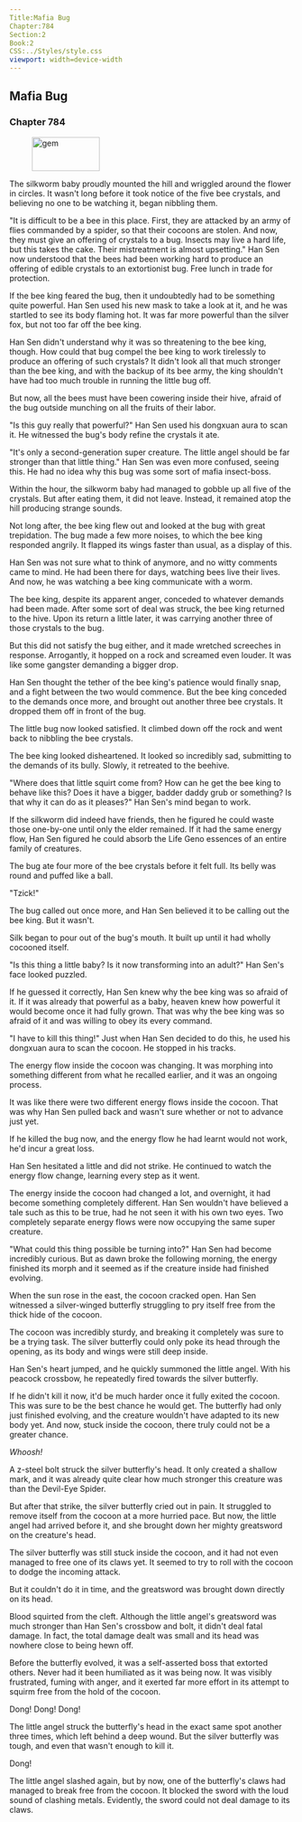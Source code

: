 ```yaml
---
Title:Mafia Bug 
Chapter:784 
Section:2 
Book:2 
CSS:../Styles/style.css 
viewport: width=device-width
---
```

  
## Mafia Bug
### Chapter 784
  
<figure>
	<img src="../Images/gem.gif" alt="gem" id="gem" width="120" height="60" />
</figure>
  

  
The silkworm baby proudly mounted the hill and wriggled around the flower in circles. It wasn't long before it took notice of the five bee crystals, and believing no one to be watching it, began nibbling them.

"It is difficult to be a bee in this place. First, they are attacked by an army of flies commanded by a spider, so that their cocoons are stolen. And now, they must give an offering of crystals to a bug. Insects may live a hard life, but this takes the cake. Their mistreatment is almost upsetting." Han Sen now understood that the bees had been working hard to produce an offering of edible crystals to an extortionist bug. Free lunch in trade for protection.

If the bee king feared the bug, then it undoubtedly had to be something quite powerful. Han Sen used his new mask to take a look at it, and he was startled to see its body flaming hot. It was far more powerful than the silver fox, but not too far off the bee king.

Han Sen didn't understand why it was so threatening to the bee king, though. How could that bug compel the bee king to work tirelessly to produce an offering of such crystals? It didn't look all that much stronger than the bee king, and with the backup of its bee army, the king shouldn't have had too much trouble in running the little bug off.

But now, all the bees must have been cowering inside their hive, afraid of the bug outside munching on all the fruits of their labor.

"Is this guy really that powerful?" Han Sen used his dongxuan aura to scan it. He witnessed the bug's body refine the crystals it ate.

"It's only a second-generation super creature. The little angel should be far stronger than that little thing." Han Sen was even more confused, seeing this. He had no idea why this bug was some sort of mafia insect-boss.

Within the hour, the silkworm baby had managed to gobble up all five of the crystals. But after eating them, it did not leave. Instead, it remained atop the hill producing strange sounds.

Not long after, the bee king flew out and looked at the bug with great trepidation. The bug made a few more noises, to which the bee king responded angrily. It flapped its wings faster than usual, as a display of this.

Han Sen was not sure what to think of anymore, and no witty comments came to mind. He had been there for days, watching bees live their lives. And now, he was watching a bee king communicate with a worm.

The bee king, despite its apparent anger, conceded to whatever demands had been made. After some sort of deal was struck, the bee king returned to the hive. Upon its return a little later, it was carrying another three of those crystals to the bug.

But this did not satisfy the bug either, and it made wretched screeches in response. Arrogantly, it hopped on a rock and screamed even louder. It was like some gangster demanding a bigger drop.

Han Sen thought the tether of the bee king's patience would finally snap, and a fight between the two would commence. But the bee king conceded to the demands once more, and brought out another three bee crystals. It dropped them off in front of the bug.

The little bug now looked satisfied. It climbed down off the rock and went back to nibbling the bee crystals.

The bee king looked disheartened. It looked so incredibly sad, submitting to the demands of its bully. Slowly, it retreated to the beehive.

"Where does that little squirt come from? How can he get the bee king to behave like this? Does it have a bigger, badder daddy grub or something? Is that why it can do as it pleases?" Han Sen's mind began to work.

If the silkworm did indeed have friends, then he figured he could waste those one-by-one until only the elder remained. If it had the same energy flow, Han Sen figured he could absorb the Life Geno essences of an entire family of creatures.

The bug ate four more of the bee crystals before it felt full. Its belly was round and puffed like a ball.

"Tzick!"

The bug called out once more, and Han Sen believed it to be calling out the bee king. But it wasn't.

Silk began to pour out of the bug's mouth. It built up until it had wholly cocooned itself.

"Is this thing a little baby? Is it now transforming into an adult?" Han Sen's face looked puzzled.

If he guessed it correctly, Han Sen knew why the bee king was so afraid of it. If it was already that powerful as a baby, heaven knew how powerful it would become once it had fully grown. That was why the bee king was so afraid of it and was willing to obey its every command.

"I have to kill this thing!" Just when Han Sen decided to do this, he used his dongxuan aura to scan the cocoon. He stopped in his tracks.

The energy flow inside the cocoon was changing. It was morphing into something different from what he recalled earlier, and it was an ongoing process.

It was like there were two different energy flows inside the cocoon. That was why Han Sen pulled back and wasn't sure whether or not to advance just yet.

If he killed the bug now, and the energy flow he had learnt would not work, he'd incur a great loss.

Han Sen hesitated a little and did not strike. He continued to watch the energy flow change, learning every step as it went.

The energy inside the cocoon had changed a lot, and overnight, it had become something completely different. Han Sen wouldn't have believed a tale such as this to be true, had he not seen it with his own two eyes. Two completely separate energy flows were now occupying the same super creature.

"What could this thing possible be turning into?" Han Sen had become incredibly curious. But as dawn broke the following morning, the energy finished its morph and it seemed as if the creature inside had finished evolving.

When the sun rose in the east, the cocoon cracked open. Han Sen witnessed a silver-winged butterfly struggling to pry itself free from the thick hide of the cocoon.

The cocoon was incredibly sturdy, and breaking it completely was sure to be a trying task. The silver butterfly could only poke its head through the opening, as its body and wings were still deep inside.

Han Sen's heart jumped, and he quickly summoned the little angel. With his peacock crossbow, he repeatedly fired towards the silver butterfly.

If he didn't kill it now, it'd be much harder once it fully exited the cocoon. This was sure to be the best chance he would get. The butterfly had only just finished evolving, and the creature wouldn't have adapted to its new body yet. And now, stuck inside the cocoon, there truly could not be a greater chance.

*Whoosh!*

A z-steel bolt struck the silver butterfly's head. It only created a shallow mark, and it was already quite clear how much stronger this creature was than the Devil-Eye Spider.

But after that strike, the silver butterfly cried out in pain. It struggled to remove itself from the cocoon at a more hurried pace. But now, the little angel had arrived before it, and she brought down her mighty greatsword on the creature's head.

The silver butterfly was still stuck inside the cocoon, and it had not even managed to free one of its claws yet. It seemed to try to roll with the cocoon to dodge the incoming attack.

But it couldn't do it in time, and the greatsword was brought down directly on its head.

Blood squirted from the cleft. Although the little angel's greatsword was much stronger than Han Sen's crossbow and bolt, it didn't deal fatal damage. In fact, the total damage dealt was small and its head was nowhere close to being hewn off.

Before the butterfly evolved, it was a self-asserted boss that extorted others. Never had it been humiliated as it was being now. It was visibly frustrated, fuming with anger, and it exerted far more effort in its attempt to squirm free from the hold of the cocoon.

Dong! Dong! Dong!

The little angel struck the butterfly's head in the exact same spot another three times, which left behind a deep wound. But the silver butterfly was tough, and even that wasn't enough to kill it.

Dong!

The little angel slashed again, but by now, one of the butterfly's claws had managed to break free from the cocoon. It blocked the sword with the loud sound of clashing metals. Evidently, the sword could not deal damage to its claws.